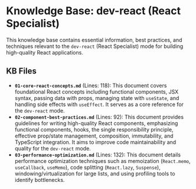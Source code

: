 # Knowledge Base: dev-react (React Specialist)

This knowledge base contains essential information, best practices, and techniques relevant to the `dev-react` (React Specialist) mode for building high-quality React applications.

## KB Files

- **`01-core-react-concepts.md`** (Lines: 118): This document covers foundational React concepts including functional components, JSX syntax, passing data with props, managing state with `useState`, and handling side effects with `useEffect`. It serves as a core reference for the `dev-react` mode.
- **`02-component-best-practices.md`** (Lines: 92): This document provides guidelines for writing high-quality React components, emphasizing functional components, hooks, the single responsibility principle, effective prop/state management, composition, immutability, and TypeScript integration. It aims to improve code maintainability and quality for the `dev-react` mode.
- **`03-performance-optimization.md`** (Lines: 132): This document details performance optimization techniques such as memoization (`React.memo`, `useCallback`, `useMemo`), code splitting (`React.lazy`, `Suspense`), windowing/virtualization for large lists, and using profiling tools to identify bottlenecks.